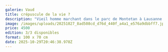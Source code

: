 ```yaml
---
galerie: Vaud
title: crépuscule de la vie ?
description: "Vieil homme marchant dans le parc de Montetan à Lausanne "
image: /images/uploads/20251027_8ad508cd_d76d_440f_a4a1_e576a9dbbff7.jpg
price: 4500
edition: 3/3 disponibles
format: 100 x 70 cm
date: 2025-10-29T20:46:38.978Z
---
```

